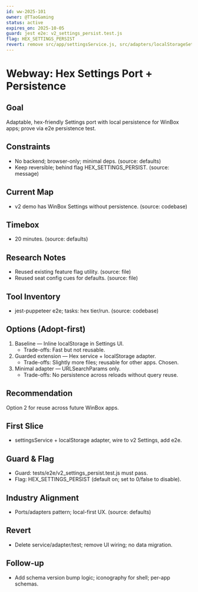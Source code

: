 ```yaml
---
id: ww-2025-101
owner: @TTaoGaming
status: active
expires_on: 2025-10-05
guard: jest e2e: v2_settings_persist.test.js
flag: HEX_SETTINGS_PERSIST
revert: remove src/app/settingsService.js, src/adapters/localStorageSettingsAdapter.js; strip Settings wiring; delete e2e test
---
```

# Webway: Hex Settings Port + Persistence

## Goal

Adaptable, hex-friendly Settings port with local persistence for WinBox apps; prove via e2e persistence test.

## Constraints

- No backend; browser-only; minimal deps. (source: defaults)
- Keep reversible; behind flag HEX_SETTINGS_PERSIST. (source: message)

## Current Map

- v2 demo has WinBox Settings without persistence. (source: codebase)

## Timebox

- 20 minutes. (source: defaults)

## Research Notes

- Reused existing feature flag utility. (source: file)
- Reused seat config cues for defaults. (source: file)

## Tool Inventory

- jest-puppeteer e2e; tasks: hex tier/run. (source: codebase)

## Options (Adopt-first)

1. Baseline — Inline localStorage in Settings UI.
   - Trade-offs: Fast but not reusable.
2. Guarded extension — Hex service + localStorage adapter.
   - Trade-offs: Slightly more files; reusable for other apps. Chosen.
3. Minimal adapter — URLSearchParams only.
   - Trade-offs: No persistence across reloads without query reuse.

## Recommendation

Option 2 for reuse across future WinBox apps.

## First Slice

- settingsService + localStorage adapter, wire to v2 Settings, add e2e.

## Guard & Flag

- Guard: tests/e2e/v2_settings_persist.test.js must pass.
- Flag: HEX_SETTINGS_PERSIST (default on; set to 0/false to disable).

## Industry Alignment

- Ports/adapters pattern; local-first UX. (source: defaults)

## Revert

- Delete service/adapter/test; remove UI wiring; no data migration.

## Follow-up

- Add schema version bump logic; iconography for shell; per-app schemas.
